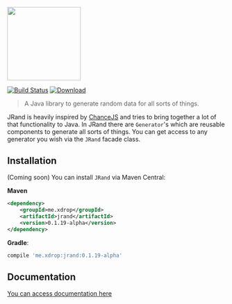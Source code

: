 <a href="https://jrand.xdrop.me"><img src="https://jrand.xdrop.me/_media/jrand.svg" width="168.5px"/></a>


[![Build Status](https://travis-ci.org/xdrop/jRand.svg?branch=master)](https://travis-ci.org/xdrop/jRand)
[ ![Download](https://api.bintray.com/packages/xdrop/jrand/jRand/images/download.svg) ](https://bintray.com/xdrop/jrand/jRand/_latestVersion)
> A Java library to generate random data for all sorts of things.

JRand is heavily inspired by [ChanceJS](http://chancejs.com) and tries to bring together a lot of that functionality to Java.
In JRand there are `Generator`'s which are reusable components to generate all sorts of things. You can get
access to any generator you wish via the `JRand` facade class.

## Installation

(Coming soon)
You can install `JRand` via Maven Central:

**Maven**
```xml
<dependency>
    <groupId>me.xdrop</groupId>
    <artifactId>jrand</artifactId>
    <version>0.1.19-alpha</version>
</dependency>
```

**Gradle**:
```gradle
compile 'me.xdrop:jrand:0.1.19-alpha'
```

## Documentation

[You can access documentation here](https://jrand.xdrop.me/)


